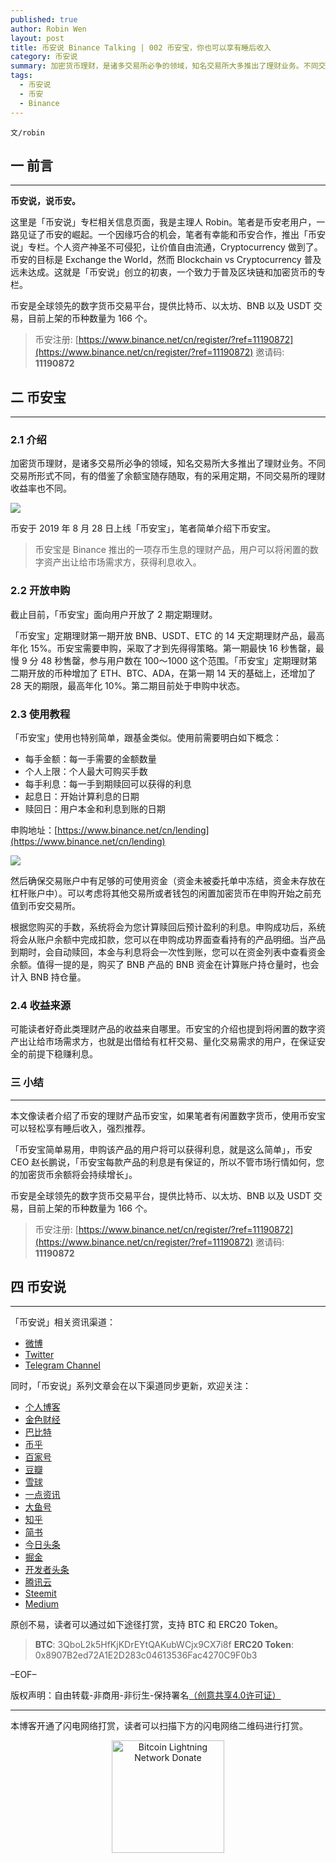 ```yaml
---
published: true
author: Robin Wen
layout: post
title: 币安说 Binance Talking | 002 币安宝，你也可以享有睡后收入
category: 币安说
summary: 加密货币理财，是诸多交易所必争的领域，知名交易所大多推出了理财业务。不同交易所形式不同，有的借鉴了余额宝随存随取，有的采用定期，不同交易所的理财收益率也不同。本文像读者介绍了币安的理财产品币安宝，如果笔者有闲置数字货币，使用币安宝可以轻松享有睡后收入，强烈推荐。「币安宝简单易用，申购该产品的用户将可以获得利息，就是这么简单」，币安 CEO 赵长鹏说，「币安宝每款产品的利息是有保证的，所以不管市场行情如何，您的加密货币余额将会持续增长」。
tags:
  - 币安说
  - 币安
  - Binance
---
```


`文/robin`

## 一 前言
***

**币安说，说币安。**

这里是「币安说」专栏相关信息页面，我是主理人 Robin。笔者是币安老用户，一路见证了币安的崛起。一个因缘巧合的机会，笔者有幸能和币安合作，推出「币安说」专栏。个人资产神圣不可侵犯，让价值自由流通，Cryptocurrency 做到了。币安的目标是 Exchange the World，然而 Blockchain vs Cryptocurrency 普及远未达成。这就是「币安说」创立的初衷，一个致力于普及区块链和加密货币的专栏。

币安是全球领先的数字货币交易平台，提供比特币、以太坊、BNB 以及 USDT 交易，目前上架的币种数量为 166 个。

> 币安注册: [https://www.binance.net/cn/register/?ref=11190872](https://www.binance.net/cn/register/?ref=11190872)
> 邀请码: **11190872**

## 二 币安宝
***

### 2.1 介绍

加密货币理财，是诸多交易所必争的领域，知名交易所大多推出了理财业务。不同交易所形式不同，有的借鉴了余额宝随存随取，有的采用定期，不同交易所的理财收益率也不同。

![](https://cdn.dbarobin.com/binance/002/002-binance-lending-banner.png)

币安于 2019 年 8 月 28 日上线「币安宝」，笔者简单介绍下币安宝。

> 币安宝是 Binance 推出的一项存币生息的理财产品，用户可以将闲置的数字资产出让给市场需求方，获得利息收入。

### 2.2 开放申购

截止目前，「币安宝」面向用户开放了 2 期定期理财。

「币安宝」定期理财第一期开放 BNB、USDT、ETC 的 14 天定期理财产品，最高年化 15%。币安宝需要申购，采取了才到先得得策略。第一期最快 16 秒售罄，最慢 9 分 48 秒售罄，参与用户数在 100～1000 这个范围。「币安宝」定期理财第二期开放的币种增加了 ETH、BTC、ADA，在第一期 14 天的基础上，还增加了 28 天的期限，最高年化 10%。第二期目前处于申购中状态。

### 2.3 使用教程

「币安宝」使用也特别简单，跟基金类似。使用前需要明白如下概念：

* 每手金额：每一手需要的金额数量
* 个人上限：个人最大可购买手数
* 每手利息：每一手到期赎回可以获得的利息
* 起息日：开始计算利息的日期
* 赎回日：用户本金和利息到账的日期

申购地址：[https://www.binance.net/cn/lending](https://www.binance.net/cn/lending)

![](https://cdn.dbarobin.com/binance/002/002-binance-lending-01.png)

然后确保交易账户中有足够的可使用资金（资金未被委托单中冻结，资金未存放在杠杆账户中）。可以考虑将其他交易所或者钱包的闲置加密货币在申购开始之前充值到币安交易所。

根据您购买的手数，系统将会为您计算赎回后预计盈利的利息。申购成功后，系统将会从账户余额中完成扣款，您可以在申购成功界面查看持有的产品明细。当产品到期时，会自动赎回，本金与利息将会一次性到账，您可以在资金列表中查看资金余额。值得一提的是，购买了 BNB 产品的 BNB 资金在计算账户持仓量时，也会计入 BNB 持仓量。

### 2.4 收益来源

可能读者好奇此类理财产品的收益来自哪里。币安宝的介绍也提到将闲置的数字资产出让给市场需求方，也就是出借给有杠杆交易、量化交易需求的用户，在保证安全的前提下稳赚利息。

### 三 小结
***

本文像读者介绍了币安的理财产品币安宝，如果笔者有闲置数字货币，使用币安宝可以轻松享有睡后收入，强烈推荐。

「币安宝简单易用，申购该产品的用户将可以获得利息，就是这么简单」，币安 CEO 赵长鹏说，「币安宝每款产品的利息是有保证的，所以不管市场行情如何，您的加密货币余额将会持续增长」。

币安是全球领先的数字货币交易平台，提供比特币、以太坊、BNB 以及 USDT 交易，目前上架的币种数量为 166 个。

> 币安注册: [https://www.binance.net/cn/register/?ref=11190872](https://www.binance.net/cn/register/?ref=11190872)
> 邀请码: **11190872**

## 四 币安说
***

「币安说」相关资讯渠道：

* [微博](https://weibo.com/rwio)
* [Twitter](https://twitter.com/vrwio)
* [Telegram Channel](https://t.me/BinanceTalking)

同时，「币安说」系列文章会在以下渠道同步更新，欢迎关注：

* [个人博客](https://dbarobin.com)
* [金色财经](https://www.jinse.com/member/29374)
* [巴比特](https://www.8btc.com/user/199009)
* [币乎](https://bihu.com/people/22207)
* [百家号](http://baijiahao.baidu.com/u?app_id=1642481132762660)
* [豆瓣](https://www.douban.com/people/robinwan/notes)
* [雪球](https://xueqiu.com/u/binance)
* [一点资讯](https://www.yidianzixun.com)
* [大鱼号](https://mp.dayu.com)
* [知乎](https://www.zhihu.com/people/wentasy)
* [简书](https://www.jianshu.com/c/65dfa1ee8b6a)
* [今日头条](https://www.toutiao.com/c/user/101084147997/)
* [掘金](https://juejin.im/user/5673ccae60b2260ee435f89a/posts)
* [开发者头条](https://toutiao.io/subjects/15354)
* [腾讯云](https://cloud.tencent.com/developer/column/2082)
* [Steemit](https://steemit.com/@robinwen)
* [Medium](https://medium.com/@robinwan)

原创不易，读者可以通过如下途径打赏，支持 BTC 和 ERC20 Token。

> **BTC**: 3QboL2k5HfKjKDrEYtQAKubWCjx9CX7i8f
> **ERC20 Token**: 0x8907B2ed72A1E2D283c04613536Fac4270C9F0b3

–EOF–

版权声明：自由转载-非商用-非衍生-保持署名<a href="http://creativecommons.org/licenses/by-nc-nd/4.0/deed.zh" target="_blank">（创意共享4.0许可证）</a>

***

本博客开通了闪电网络打赏，读者可以扫描下方的闪电网络二维码进行打赏。

<center><img title="Bitcoin Lightning Network Donate" width="180" height="180" src="https://lnd.hoo.com/api/generate?openid=TruSwjrK2q57V484Tf0u&isimg=1" alt="Bitcoin Lightning Network Donate"/></center>
